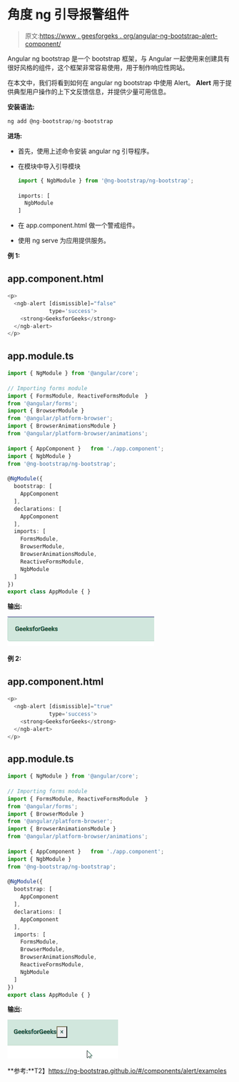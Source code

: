 # 角度 ng 引导报警组件

> 原文:[https://www . geesforgeks . org/angular-ng-bootstrap-alert-component/](https://www.geeksforgeeks.org/angular-ng-bootstrap-alert-component/)

Angular ng bootstrap 是一个 bootstrap 框架，与 Angular 一起使用来创建具有很好风格的组件，这个框架非常容易使用，用于制作响应性网站。

在本文中，我们将看到如何在 angular ng bootstrap 中使用 Alert。 **Alert** 用于提供典型用户操作的上下文反馈信息，并提供少量可用信息。

**安装语法:**

```ts
ng add @ng-bootstrap/ng-bootstrap
```

**进场:**

*   首先，使用上述命令安装 angular ng 引导程序。
*   在模块中导入引导模块

    ```ts
    import { NgbModule } from '@ng-bootstrap/ng-bootstrap';

    imports: [
      NgbModule
    ]

    ```

*   在 app.component.html 做一个警戒组件。
*   使用 ng serve 为应用提供服务。

**例 1:**

## app.component.html

```ts
<p>
  <ngb-alert [dismissible]="false" 
             type='success'>
    <strong>GeeksforGeeks</strong>
  </ngb-alert>
</p>
```

## app.module.ts

```ts
import { NgModule } from '@angular/core';

// Importing forms module
import { FormsModule, ReactiveFormsModule  } 
from '@angular/forms';
import { BrowserModule } 
from '@angular/platform-browser';
import { BrowserAnimationsModule } 
from '@angular/platform-browser/animations';

import { AppComponent }   from './app.component';
import { NgbModule }
from '@ng-bootstrap/ng-bootstrap';

@NgModule({
  bootstrap: [
    AppComponent
  ],
  declarations: [
    AppComponent
  ],
  imports: [
    FormsModule,
    BrowserModule,
    BrowserAnimationsModule,
    ReactiveFormsModule,
    NgbModule
  ]
})
export class AppModule { }
```

**输出:**

![](img/3d7e7bcabdcec8b4a5a906fb6b9958e8.png)

**例 2:**

## app.component.html

```ts
<p>
  <ngb-alert [dismissible]="true"
             type='success'>
    <strong>GeeksforGeeks</strong>
  </ngb-alert>
</p>
```

## app.module.ts

```ts
import { NgModule } from '@angular/core';

// Importing forms module
import { FormsModule, ReactiveFormsModule  } 
from '@angular/forms';
import { BrowserModule } 
from '@angular/platform-browser';
import { BrowserAnimationsModule } 
from '@angular/platform-browser/animations';

import { AppComponent }   from './app.component';
import { NgbModule }
from '@ng-bootstrap/ng-bootstrap';

@NgModule({
  bootstrap: [
    AppComponent
  ],
  declarations: [
    AppComponent
  ],
  imports: [
    FormsModule,
    BrowserModule,
    BrowserAnimationsModule,
    ReactiveFormsModule,
    NgbModule
  ]
})
export class AppModule { }
```

**输出:**

![](img/069d1a2f44d29974e4f3a3f148b80c33.png)

**参考:**T2】https://ng-bootstrap.github.io/#/components/alert/examples